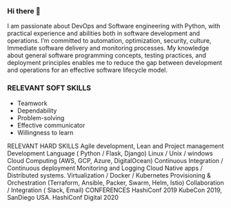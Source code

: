 ### Hi there 👋

I am passionate about DevOps and Software engineering with Python, with practical experience and abilities both in software development and operations. I’m committed to automation, optimization, security, culture, Immediate software delivery and monitoring processes. My knowledge about general software programming concepts, testing practices, and deployment principles enables me to reduce the gap between development and operations for an effective software lifecycle model. 

### RELEVANT SOFT SKILLS

- Teamwork 
- Dependability 
- Problem-solving 
- Effective communicator 
- Willingness to learn

RELEVANT HARD SKILLS
Agile development, Lean and Project management Development Language ( Python / Flask, Django) Linux / Unix / windows
Cloud Computing (AWS, GCP, Azure, DigitalOcean) Continuous Integration / Continuous deployment Monitoring and Logging
Cloud Native apps / Distributed systems.
Virtualization / Docker / Kubernetes
Provisioning & Orchestration (Terraform, Ansible, Packer, Swarm, Helm, Istio) Collaboration / Integration ( Slack, Email)
CONFERENCES
HashiConf 2019
KubeCon 2019, SanDiego USA. HashiConf Digital 2020

<!--
**scott45/scott45** is a ✨ _special_ ✨ repository because its `README.md` (this file) appears on your GitHub profile.

Here are some ideas to get you started:

- 🔭 I’m currently working on ...
- 🌱 I’m currently learning ...
- 👯 I’m looking to collaborate on ...
- 🤔 I’m looking for help with ...
- 💬 Ask me about ...
- 📫 How to reach me: ...
- 😄 Pronouns: ...
- ⚡ Fun fact: ...
-->
